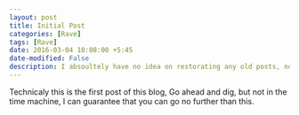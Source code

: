 ```yaml
---
layout: post
title: Initial Post
categories: [Rave]
tags: [Rave]
date: 2016-03-04 10:08:00 +5:45
date-modified: False
description: I absoultely have no idea on restorating any old posts, not even in future!
---
```


Technicaly this is the first post of this blog, Go ahead and dig, but not in the time machine, I can guarantee that you can go no further than this.
